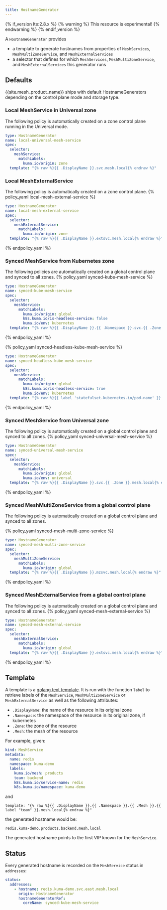 ```yaml
---
title: HostnameGenerator
---
```


{% if_version lte:2.8.x %}
{% warning %}
This resource is experimental!
{% endwarning %}
{% endif_version %}

A `HostnameGenerator` provides

- a template to generate hostnames from properties of `MeshServices`, `MeshMultiZoneService`, and `MeshExternalServices`
- a selector that defines for which `MeshServices`, `MeshMultiZoneService`, and `MeshExternalServices` this generator runs

## Defaults

{{site.mesh_product_name}} ships with default HostnameGenerators depending on the control plane mode and storage type.

### Local MeshService in Universal zone

The following policy is automatically created on a zone control plane running in the Universal mode.
```yaml
type: HostnameGenerator
name: local-universal-mesh-service
spec:
  selector:
    meshService:
      matchLabels:
        kuma.io/origin: zone
  template: "{% raw %}{{ .DisplayName }}.svc.mesh.local{% endraw %}"
```

### Local MeshExternalService

The following policy is automatically created on a zone control plane.
{% policy_yaml local-mesh-external-service %}
```yaml
type: HostnameGenerator
name: local-mesh-external-service
spec:
  selector:
    meshExternalService:
      matchLabels:
        kuma.io/origin: zone
  template: "{% raw %}{{ .DisplayName }}.extsvc.mesh.local{% endraw %}"
```
{% endpolicy_yaml %}

### Synced MeshService from Kubernetes zone

The following policies are automatically created on a global control plane and synced to all zones.
{% policy_yaml synced-kube-mesh-service %}
```yaml
type: HostnameGenerator
name: synced-kube-mesh-service
spec:
  selector:
    meshService:
      matchLabels:
        kuma.io/origin: global
        k8s.kuma.io/is-headless-service: false
        kuma.io/env: kubernetes
  template: "{% raw %}{{ .DisplayName }}.{{ .Namespace }}.svc.{{ .Zone }}.mesh.local{% endraw %}"
```
{% endpolicy_yaml %}

{% policy_yaml synced-headless-kube-mesh-service %}
```yaml
type: HostnameGenerator
name: synced-headless-kube-mesh-service
spec:
  selector:
    meshService:
      matchLabels:
        kuma.io/origin: global
        k8s.kuma.io/is-headless-service: true
        kuma.io/env: kubernetes
  template: "{% raw %}{{ label 'statefulset.kubernetes.io/pod-name' }}.{{ label 'k8s.kuma.io/service-name' }}.{{ .Namespace }}.svc.{{ .Zone }}.mesh.local{% endraw %}"
```
{% endpolicy_yaml %}

### Synced MeshService from Universal zone

The following policy is automatically created on a global control plane and synced to all zones.
{% policy_yaml synced-universal-mesh-service %}
```yaml
type: HostnameGenerator
name: synced-universal-mesh-service
spec:
  selector:
    meshService:
      matchLabels:
        kuma.io/origin: global
        kuma.io/env: universal
  template: "{% raw %}{{ .DisplayName }}.svc.{{ .Zone }}.mesh.local{% endraw %}"
```
{% endpolicy_yaml %}

### Synced MeshMultiZoneService from a global control plane

The following policy is automatically created on a global control plane and synced to all zones.

{% policy_yaml synced-mesh-multi-zone-service %}
```yaml
type: HostnameGenerator
name: synced-mesh-multi-zone-service
spec:
  selector:
    meshMultiZoneService:
      matchLabels:
        kuma.io/origin: global
  template: "{% raw %}{{ .DisplayName }}.mzsvc.mesh.local{% endraw %}"
```
{% endpolicy_yaml %}


### Synced MeshExternalService from a global control plane

The following policy is automatically created on a global control plane and synced to all zones.
{% policy_yaml synced-mesh-external-service %}
```yaml
type: HostnameGenerator
name: synced-mesh-external-service
spec:
  selector:
    meshExternalService:
      matchLabels:
        kuma.io/origin: global
  template: "{% raw %}{{ .DisplayName }}.extsvc.mesh.local{% endraw %}"
```
{% endpolicy_yaml %}

## Template

A template is a [golang text template](https://pkg.go.dev/text/template).
It is run with the function `label` to retrieve labels of the `MeshService`, `MeshMultiZoneService` or `MeshExternalService`
as well as the following attributes:

* `.DisplayName`: the name of the resource in its original zone
* `.Namespace`: the namespace of the resource in its original zone, if kubernetes
* `.Zone`: the zone of the resource
* `.Mesh`: the mesh of the resource

For example, given:

```yaml
kind: MeshService
metadata:
  name: redis
  namespace: kuma-demo
  labels:
    kuma.io/mesh: products
    team: backend
    k8s.kuma.io/service-name: redis
    k8s.kuma.io/namespace: kuma-demo
```

and

```
template: "{% raw %}{{ .DisplayName }}.{{ .Namespace }}.{{ .Mesh }}.{{ label "team" }}.mesh.local{% endraw %}"
```

the generated hostname would be:

```
redis.kuma-demo.products.backend.mesh.local
```

The generated hostname points to the first VIP known for the `MeshService`.

## Status

Every generated hostname is recorded on the `MeshService` status in `addresses`:

```yaml
status:
  addresses:
    - hostname: redis.kuma-demo.svc.east.mesh.local
      origin: HostnameGenerator
      hostnameGeneratorRef:
        coreName: synced-kube-mesh-service
```
